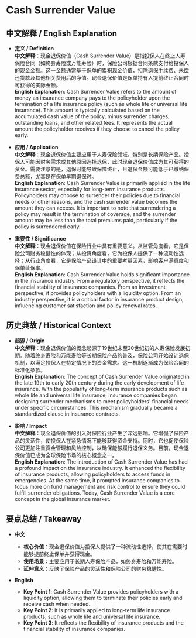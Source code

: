 # Cash Surrender Value

## 中文解释 / English Explanation

* **定义 / Definition**  
  **中文解释**：现金退保价值（Cash Surrender Value）是指投保人在终止人寿保险合同（如终身寿险或万能寿险）时，保险公司根据合同条款支付给投保人的现金金额。这一金额通常基于保单的累积现金价值，扣除退保手续费、未偿还贷款及其他相关费用后的净值。现金退保价值是保单持有人提前终止合同时可获得的实际金额。  
  **English Explanation**: Cash Surrender Value refers to the amount of money an insurance company pays to the policyholder upon the termination of a life insurance policy (such as whole life or universal life insurance). This amount is typically calculated based on the accumulated cash value of the policy, minus surrender charges, outstanding loans, and other related fees. It represents the actual amount the policyholder receives if they choose to cancel the policy early.

* **应用 / Application**  
  **中文解释**：现金退保价值主要应用于人寿保险领域，特别是长期保险产品。投保人可能因财务需求或其他原因选择退保，此时现金退保价值成为其可获得的资金。需要注意的是，退保可能导致保障终止，且退保金额可能低于已缴纳保费总额，尤其是在保单早期退保时。  
  **English Explanation**: Cash Surrender Value is primarily applied in the life insurance sector, especially for long-term insurance products. Policyholders may choose to surrender their policies due to financial needs or other reasons, and the cash surrender value becomes the amount they can access. It is important to note that surrendering a policy may result in the termination of coverage, and the surrender amount may be less than the total premiums paid, particularly if the policy is surrendered early.

* **重要性 / Significance**  
  **中文解释**：现金退保价值在保险行业中具有重要意义。从监管角度看，它是保险公司财务稳健性的体现；从投资角度看，它为投保人提供了一种流动性选择；从行业角度看，它是保险产品设计中的重要考量因素，影响客户满意度和保单续保率。  
  **English Explanation**: Cash Surrender Value holds significant importance in the insurance industry. From a regulatory perspective, it reflects the financial stability of insurance companies. From an investment perspective, it provides policyholders with a liquidity option. From an industry perspective, it is a critical factor in insurance product design, influencing customer satisfaction and policy renewal rates.

## 历史典故 / Historical Context

* **起源 / Origin**  
  **中文解释**：现金退保价值的概念起源于19世纪末至20世纪初的人寿保险发展初期。随着终身寿险和万能寿险等长期保险产品的普及，保险公司开始设计退保机制，以满足投保人在特定情况下的资金需求。这一机制逐渐成为保险合同的标准化条款。  
  **English Explanation**: The concept of Cash Surrender Value originated in the late 19th to early 20th century during the early development of life insurance. With the popularity of long-term insurance products such as whole life and universal life insurance, insurance companies began designing surrender mechanisms to meet policyholders' financial needs under specific circumstances. This mechanism gradually became a standardized clause in insurance contracts.

* **影响 / Impact**  
  **中文解释**：现金退保价值的引入对保险行业产生了深远影响。它增强了保险产品的灵活性，使投保人在紧急情况下能够获得资金支持。同时，它也促使保险公司更加注重资金管理和风险控制，以确保能够履行退保义务。目前，现金退保价值已成为全球保险市场的核心概念之一。  
  **English Explanation**: The introduction of Cash Surrender Value has had a profound impact on the insurance industry. It enhanced the flexibility of insurance products, allowing policyholders to access funds in emergencies. At the same time, it prompted insurance companies to focus more on fund management and risk control to ensure they could fulfill surrender obligations. Today, Cash Surrender Value is a core concept in the global insurance market.

## 要点总结 / Takeaway

* **中文**  
  - **核心价值**：现金退保价值为投保人提供了一种流动性选择，使其在需要时能够提前终止保单并获得现金。  
  - **使用场景**：主要应用于长期人寿保险产品，如终身寿险和万能寿险。  
  - **延伸意义**：反映了保险产品的灵活性和保险公司的财务稳健性。

* **English**  
  - **Key Point 1**: Cash Surrender Value provides policyholders with a liquidity option, allowing them to terminate their policies early and receive cash when needed.  
  - **Key Point 2**: It is primarily applied to long-term life insurance products, such as whole life and universal life insurance.  
  - **Key Point 3**: It reflects the flexibility of insurance products and the financial stability of insurance companies.